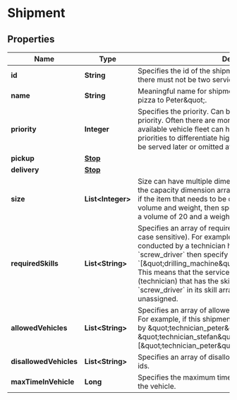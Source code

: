 # Shipment

## Properties
Name | Type | Description | Notes
------------ | ------------- | ------------- | -------------
**id** | **String** | Specifies the id of the shipment. Ids need to be unique so there must not be two services/shipments with the same id. | 
**name** | **String** | Meaningful name for shipment, e.g. \&quot;pickup and deliver pizza to Peter\&quot;. |  [optional]
**priority** | **Integer** | Specifies the priority. Can be 1 &#x3D; high priority to 10 &#x3D; low priority. Often there are more services/shipments than the available vehicle fleet can handle. Then you could assign priorities to differentiate high priority tasks from those that can be served later or omitted at all. |  [optional]
**pickup** | [**Stop**](Stop.md) |  | 
**delivery** | [**Stop**](Stop.md) |  | 
**size** | **List&lt;Integer&gt;** | Size can have multiple dimensions and should be in line with the capacity dimension array of the vehicle type. For example, if the item that needs to be delivered has two size dimension, volume and weight, then specify it as follow [ 20, 5 ] assuming a volume of 20 and a weight of 5. |  [optional]
**requiredSkills** | **List&lt;String&gt;** | Specifies an array of required skills, i.e. array of string (not case sensitive). For example, if this shipment needs to be conducted by a technician having a &#x60;drilling_machine&#x60; and a &#x60;screw_driver&#x60; then specify the array as follows: &#x60;[\&quot;drilling_machine\&quot;,\&quot;screw_driver\&quot;]&#x60;. This means that the service can only be done by a vehicle (technician) that has the skills &#x60;drilling_machine&#x60; AND &#x60;screw_driver&#x60; in its skill array. Otherwise it remains unassigned. |  [optional]
**allowedVehicles** | **List&lt;String&gt;** | Specifies an array of allowed vehicles, i.e. array of vehicle ids. For example, if this shipment can only be conducted EITHER by \&quot;technician_peter\&quot; OR \&quot;technician_stefan\&quot; specify this as follows: [\&quot;technician_peter\&quot;,\&quot;technician_stefan\&quot;]. |  [optional]
**disallowedVehicles** | **List&lt;String&gt;** | Specifies an array of disallowed vehicles, i.e. array of vehicle ids. |  [optional]
**maxTimeInVehicle** | **Long** | Specifies the maximum time in seconds a shipment can stay in the vehicle. |  [optional]
